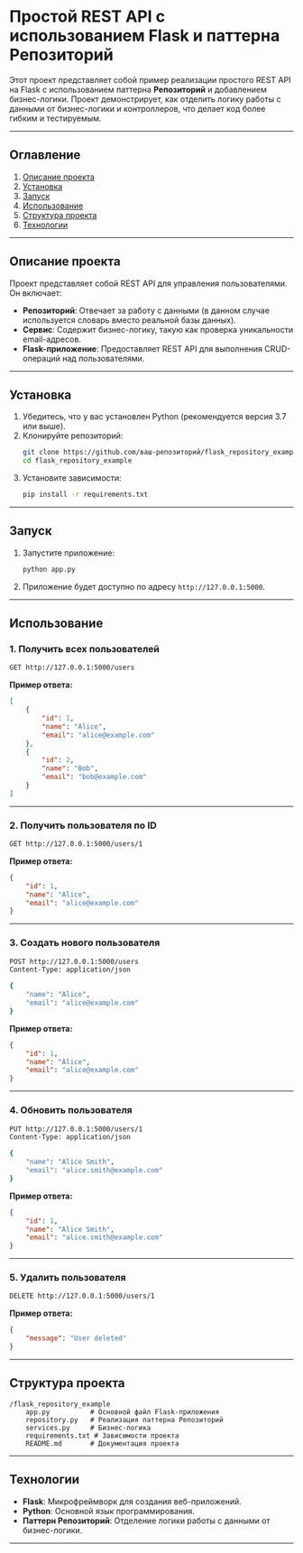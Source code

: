 
# Простой REST API с использованием Flask и паттерна Репозиторий

Этот проект представляет собой пример реализации простого REST API на Flask с использованием паттерна **Репозиторий** и добавлением бизнес-логики. Проект демонстрирует, как отделить логику работы с данными от бизнес-логики и контроллеров, что делает код более гибким и тестируемым.

---

## Оглавление

1. [Описание проекта](#описание-проекта)
2. [Установка](#установка)
3. [Запуск](#запуск)
4. [Использование](#использование)
5. [Структура проекта](#структура-проекта)
6. [Технологии](#технологии)

---

## Описание проекта

Проект представляет собой REST API для управления пользователями. Он включает:
- **Репозиторий**: Отвечает за работу с данными (в данном случае используется словарь вместо реальной базы данных).
- **Сервис**: Содержит бизнес-логику, такую как проверка уникальности email-адресов.
- **Flask-приложение**: Предоставляет REST API для выполнения CRUD-операций над пользователями.

---

## Установка

1. Убедитесь, что у вас установлен Python (рекомендуется версия 3.7 или выше).
2. Клонируйте репозиторий:
   ```bash
   git clone https://github.com/ваш-репозиторий/flask_repository_example.git
   cd flask_repository_example
   ```
3. Установите зависимости:
   ```bash
   pip install -r requirements.txt
   ```

---

## Запуск

1. Запустите приложение:
   ```bash
   python app.py
   ```
2. Приложение будет доступно по адресу `http://127.0.0.1:5000`.

---

## Использование

### 1. Получить всех пользователей
```bash
GET http://127.0.0.1:5000/users
```

**Пример ответа:**
```json
[
    {
        "id": 1,
        "name": "Alice",
        "email": "alice@example.com"
    },
    {
        "id": 2,
        "name": "Bob",
        "email": "bob@example.com"
    }
]
```

---

### 2. Получить пользователя по ID
```bash
GET http://127.0.0.1:5000/users/1
```

**Пример ответа:**
```json
{
    "id": 1,
    "name": "Alice",
    "email": "alice@example.com"
}
```

---

### 3. Создать нового пользователя
```bash
POST http://127.0.0.1:5000/users
Content-Type: application/json

{
    "name": "Alice",
    "email": "alice@example.com"
}
```

**Пример ответа:**
```json
{
    "id": 1,
    "name": "Alice",
    "email": "alice@example.com"
}
```

---

### 4. Обновить пользователя
```bash
PUT http://127.0.0.1:5000/users/1
Content-Type: application/json

{
    "name": "Alice Smith",
    "email": "alice.smith@example.com"
}
```

**Пример ответа:**
```json
{
    "id": 1,
    "name": "Alice Smith",
    "email": "alice.smith@example.com"
}
```

---

### 5. Удалить пользователя
```bash
DELETE http://127.0.0.1:5000/users/1
```

**Пример ответа:**
```json
{
    "message": "User deleted"
}
```

---

## Структура проекта

```
/flask_repository_example
    app.py          # Основной файл Flask-приложения
    repository.py   # Реализация паттерна Репозиторий
    services.py     # Бизнес-логика
    requirements.txt # Зависимости проекта
    README.md       # Документация проекта
```

---

## Технологии

- **Flask**: Микрофреймворк для создания веб-приложений.
- **Python**: Основной язык программирования.
- **Паттерн Репозиторий**: Отделение логики работы с данными от бизнес-логики.

---